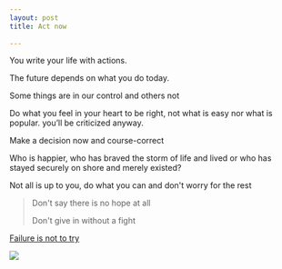 ```yaml
---
layout: post
title: Act now  
  
---
```


You write your life with actions. 

The future depends on what you do today. 

Some things are in our control and others not

Do what you feel in your heart to be right, not what is easy nor what is popular. you’ll be criticized anyway.

Make a decision now and course-correct

Who is happier, who has braved the storm of life and lived or who has stayed securely on shore and merely existed?

Not all is up to you, do what you can and don't worry for the rest 


> Don't say there is no hope at all
>
> Don't give in without a fight 



[Failure is not to try](https://www.youtube.com/watch?v=zkTf0LmDqKI)

![](https://pbs.twimg.com/media/EgtsI-PXsAEKmTC?format=png&name=medium)